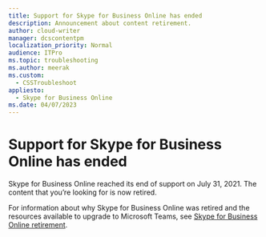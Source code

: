 ```yaml
---
title: Support for Skype for Business Online has ended
description: Announcement about content retirement.
author: cloud-writer
manager: dcscontentpm
localization_priority: Normal
audience: ITPro
ms.topic: troubleshooting
ms.author: meerak
ms.custom: 
  - CSSTroubleshoot
appliesto: 
  - Skype for Business Online
ms.date: 04/07/2023
---
```


# Support for Skype for Business Online has ended

Skype for Business Online reached its end of support on July 31, 2021. The content that you’re looking for is now retired.

For information about why Skype for Business Online was retired and the resources available to upgrade to Microsoft Teams, see [Skype for Business Online retirement](/microsoftteams/skype-for-business-online-retirement).
